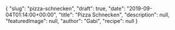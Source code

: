 {
    "slug": "pizza-schnecken",
    "draft": true,
    "date": "2019-09-04T01:14:00+00:00",
    "title": "Pizza Schnecken",
    "description": null,
    "featuredImage": null,
    "author": "Gabi",
    "recipe": null
}


